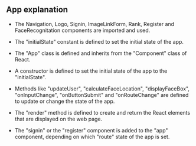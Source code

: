 ## App explanation

- The Navigation, Logo, Signin, ImageLinkForm, Rank, Register and FaceRecognitation components are imported and used.

- The "initialState" constant is defined to set the initial state of the app.

- The "App" class is defined and inherits from the "Component" class of React.

- A constructor is defined to set the initial state of the app to the "initialState".

- Methods like "updateUser", "calculateFaceLocation", "displayFaceBox", "onInputChange", "onButtonSubmit" and "onRouteChange" are defined to update or change the state of the app.

- The "render" method is defined to create and return the React elements that are displayed on the web page.

- The "signin" or the "register" component is added to the "app" component, depending on which "route" state of the app is set.
